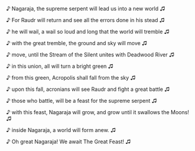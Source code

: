 ♪ Nagaraja, the supreme serpent will lead us into a new world ♫

♪ For Raudr will return and see all the errors done in his stead ♫

♪ he will wail, a wail so loud and long that the world will tremble ♫

♪ with the great tremble, the ground and sky will move ♫

♪ move, until the Stream of the Silent unites with Deadwood River ♫

♪ in this union, all will turn a bright green ♫

♪ from this green, Acropolis shall fall from the sky ♫

♪ upon this fall, acronians will see Raudr and fight a great battle ♫

♪ those who battle, will be a feast for the supreme serpent ♫

♪ with this feast, Nagaraja will grow, and grow until it swallows the Moons! ♫

♪ inside Nagaraja, a world will form anew. ♫

♪ Oh great Nagaraja! We await The Great Feast! ♫
